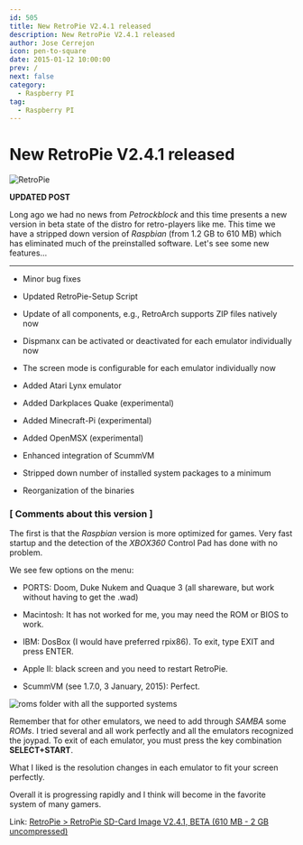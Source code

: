 ```yaml
---
id: 505
title: New RetroPie V2.4.1 released
description: New RetroPie V2.4.1 released
author: Jose Cerrejon
icon: pen-to-square
date: 2015-01-12 10:00:00
prev: /
next: false
category:
  - Raspberry PI
tag:
  - Raspberry PI
---
```


# New RetroPie V2.4.1 released

![RetroPie](/images/RetroPie_02.jpg)

**UPDATED POST**

Long ago we had no news from *Petrockblock* and this time presents a new version in beta state of the distro for retro-players like me. This time we have a stripped down version of *Raspbian* (from 1.2 GB to 610 MB) which has eliminated much of the preinstalled software. Let's see some new features...

- - -
* Minor bug fixes

* Updated RetroPie-Setup Script

* Update of all components, e.g., RetroArch supports ZIP files natively now

* Dispmanx can be activated or deactivated for each emulator individually now

* The screen mode is configurable for each emulator individually now

* Added Atari Lynx emulator

* Added Darkplaces Quake (experimental)

* Added Minecraft-Pi (experimental)

* Added OpenMSX (experimental)

* Enhanced integration of ScummVM

* Stripped down number of installed system packages to a minimum

* Reorganization of the binaries


### [ Comments about this version ]

The first is that the *Raspbian* version is more optimized for games. Very fast startup and the detection of the *XBOX360* Control Pad has done with no problem.

We see few options on the menu:

* PORTS: Doom, Duke Nukem and Quaque 3 (all shareware, but work without having to get the .wad)

* Macintosh: It has not worked for me, you may need the ROM or BIOS to work.

* IBM: DosBox (I would have preferred rpix86). To exit, type EXIT and press ENTER.

* Apple II: black screen and you need to restart RetroPie.

* ScummVM (see 1.7.0, 3 January, 2015): Perfect.

![roms folder with all the supported systems](/images/2015/01/retropie_roms.png "roms folder with all the supported systems")

Remember that for other emulators, we need to add through *SAMBA* some *ROMs*. I tried several and all work perfectly and all the emulators recognized the joypad. To exit of each emulator, you must press the key combination **SELECT+START**.

What I liked is the resolution changes in each emulator to fit your screen perfectly.

Overall it is progressing rapidly and I think will become in the favorite system of many gamers.

Link: [RetroPie > RetroPie SD-Card Image V2.4.1, BETA (610 MB - 2 GB uncompressed)](http://blog.petrockblock.com/download/retropie-sd-card-image-v2-4-small-beta/)